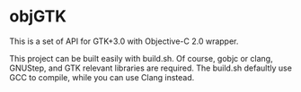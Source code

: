 # objGTK
This is a set of API for GTK+3.0 with Objective-C 2.0 wrapper.

This project can be built easily with build.sh. Of course, gobjc or clang, GNUStep, and GTK relevant libraries are required. The build.sh defaultly use GCC to compile, while you can use Clang instead.

